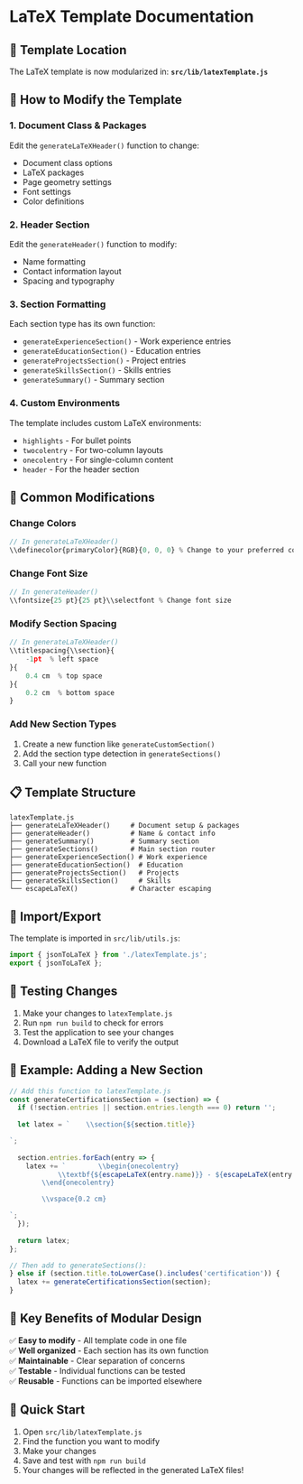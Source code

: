 # LaTeX Template Documentation

## 📁 **Template Location**

The LaTeX template is now modularized in:
**`src/lib/latexTemplate.js`**

## 🔧 **How to Modify the Template**

### **1. Document Class & Packages**
Edit the `generateLaTeXHeader()` function to change:
- Document class options
- LaTeX packages
- Page geometry settings
- Font settings
- Color definitions

### **2. Header Section**
Edit the `generateHeader()` function to modify:
- Name formatting
- Contact information layout
- Spacing and typography

### **3. Section Formatting**
Each section type has its own function:
- `generateExperienceSection()` - Work experience entries
- `generateEducationSection()` - Education entries  
- `generateProjectsSection()` - Project entries
- `generateSkillsSection()` - Skills entries
- `generateSummary()` - Summary section

### **4. Custom Environments**
The template includes custom LaTeX environments:
- `highlights` - For bullet points
- `twocolentry` - For two-column layouts
- `onecolentry` - For single-column content
- `header` - For the header section

## 🎨 **Common Modifications**

### **Change Colors**
```javascript
// In generateLaTeXHeader()
\\definecolor{primaryColor}{RGB}{0, 0, 0} % Change to your preferred color
```

### **Change Font Size**
```javascript
// In generateHeader()
\\fontsize{25 pt}{25 pt}\\selectfont % Change font size
```

### **Modify Section Spacing**
```javascript
// In generateLaTeXHeader()
\\titlespacing{\\section}{
    -1pt  % left space
}{
    0.4 cm  % top space
}{
    0.2 cm  % bottom space
}
```

### **Add New Section Types**
1. Create a new function like `generateCustomSection()`
2. Add the section type detection in `generateSections()`
3. Call your new function

## 📋 **Template Structure**

```
latexTemplate.js
├── generateLaTeXHeader()     # Document setup & packages
├── generateHeader()          # Name & contact info
├── generateSummary()         # Summary section
├── generateSections()        # Main section router
├── generateExperienceSection() # Work experience
├── generateEducationSection()  # Education
├── generateProjectsSection()   # Projects
├── generateSkillsSection()     # Skills
└── escapeLaTeX()             # Character escaping
```

## 🔄 **Import/Export**

The template is imported in `src/lib/utils.js`:
```javascript
import { jsonToLaTeX } from './latexTemplate.js';
export { jsonToLaTeX };
```

## 🧪 **Testing Changes**

1. Make your changes to `latexTemplate.js`
2. Run `npm run build` to check for errors
3. Test the application to see your changes
4. Download a LaTeX file to verify the output

## 📝 **Example: Adding a New Section**

```javascript
// Add this function to latexTemplate.js
const generateCertificationsSection = (section) => {
  if (!section.entries || section.entries.length === 0) return '';
  
  let latex = `    \\section{${section.title}}

`;
  
  section.entries.forEach(entry => {
    latex += `        \\begin{onecolentry}
            \\textbf{${escapeLaTeX(entry.name)}} - ${escapeLaTeX(entry.issuer)}
        \\end{onecolentry}

        \\vspace{0.2 cm}

`;
  });
  
  return latex;
};

// Then add to generateSections():
} else if (section.title.toLowerCase().includes('certification')) {
  latex += generateCertificationsSection(section);
}
```

## 🎯 **Key Benefits of Modular Design**

✅ **Easy to modify** - All template code in one file  
✅ **Well organized** - Each section has its own function  
✅ **Maintainable** - Clear separation of concerns  
✅ **Testable** - Individual functions can be tested  
✅ **Reusable** - Functions can be imported elsewhere  

## 🚀 **Quick Start**

1. Open `src/lib/latexTemplate.js`
2. Find the function you want to modify
3. Make your changes
4. Save and test with `npm run build`
5. Your changes will be reflected in the generated LaTeX files!
